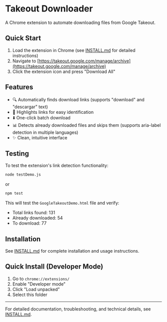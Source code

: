 # Takeout Downloader

A Chrome extension to automate downloading files from Google Takeout.

## Quick Start

1. Load the extension in Chrome (see [INSTALL.md](INSTALL.md) for detailed instructions)
2. Navigate to [https://takeout.google.com/manage/archive](https://takeout.google.com/manage/archive)
3. Click the extension icon and press "Download All"

## Features

- 🔍 Automatically finds download links (supports "download" and "descargar" text)
- 🎯 Highlights links for easy identification
- ⬇️ One-click batch download
- 📊 Detects already downloaded files and skips them (supports aria-label detection in multiple languages)
- ✨ Clean, intuitive interface

## Testing

To test the extension's link detection functionality:

```bash
node testDemo.js
```

or

```bash
npm test
```

This will test the `GoogleTakeoutDemo.html` file and verify:
- Total links found: 131
- Already downloaded: 54
- To download: 77

## Installation

See [INSTALL.md](INSTALL.md) for complete installation and usage instructions.

## Quick Install (Developer Mode)

1. Go to `chrome://extensions/`
2. Enable "Developer mode"
3. Click "Load unpacked"
4. Select this folder

---

For detailed documentation, troubleshooting, and technical details, see [INSTALL.md](INSTALL.md).
